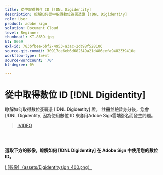```yaml
---
title: 從中取得數位 ID [!DNL Digidentity]
description: 瞭解如何從中取得數位簽署憑證 [!DNL Digidentity]
role: User
product: adobe sign
solution: Document Cloud
level: Beginner
thumbnail: KT-8669.jpg
kt: 8669
exl-id: 783bfbee-6bf2-4953-a3ac-2d398f528106
source-git-commit: 30917ce6eb6d682649a21d486eefa9482339410e
workflow-type: tm+mt
source-wordcount: '70'
ht-degree: 0%

---
```


# 從中取得數位 ID [!DNL Digidentity]

瞭解如何取得數位簽署憑 [!DNL Digidentity] 證， 註冊並驗證身分後，您會 [!DNL Digidentity] 因為使用數位 ID 來套用Adobe Sign雲端簽名而發生問題。

>[!VIDEO](https://video.tv.adobe.com/v/337067?hidetitle=true)

<br> 

**選取下方的影像，瞭解如何 [!DNL Digidentity] 在 Adobe Sign 中使用您的數位 ID。**

[! [影像]（assets/Digidentitysign_400.png）](digidentity-sign.md)
